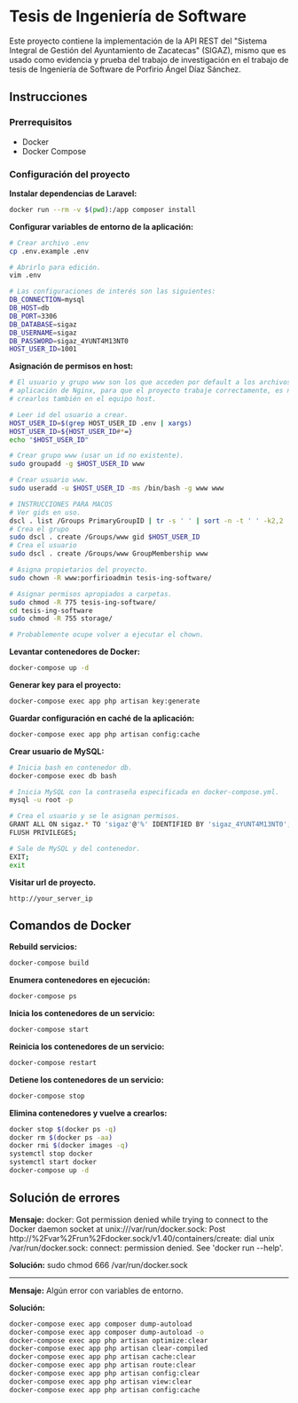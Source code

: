 # Tesis de Ingeniería de Software

Este proyecto contiene la implementación de la API REST del "Sistema Integral 
de Gestión del Ayuntamiento de Zacatecas" (SIGAZ), mismo que es usado como
evidencia y prueba del trabajo de investigación en el trabajo de tesis de
Ingeniería de Software de Porfirio Ángel Díaz Sánchez.

## Instrucciones

### Prerrequisitos

- Docker
- Docker Compose

### Configuración del proyecto

**Instalar dependencias de Laravel:**

```bash
docker run --rm -v $(pwd):/app composer install
```

**Configurar variables de entorno de la aplicación:**

```bash
# Crear archivo .env
cp .env.example .env

# Abrirlo para edición.
vim .env

# Las configuraciones de interés son las siguientes:
DB_CONNECTION=mysql
DB_HOST=db
DB_PORT=3306
DB_DATABASE=sigaz
DB_USERNAME=sigaz
DB_PASSWORD=sigaz_4YUNT4M13NT0
HOST_USER_ID=1001
```

**Asignación de permisos en host:**

```bash
# El usuario y grupo www son los que acceden por default a los archivos en una
# aplicación de Nginx, para que el proyecto trabaje correctamente, es necesario
# crearlos también en el equipo host.

# Leer id del usuario a crear.
HOST_USER_ID=$(grep HOST_USER_ID .env | xargs)
HOST_USER_ID=${HOST_USER_ID#*=}
echo "$HOST_USER_ID"

# Crear grupo www (usar un id no existente).
sudo groupadd -g $HOST_USER_ID www

# Crear usuario www.
sudo useradd -u $HOST_USER_ID -ms /bin/bash -g www www

# INSTRUCCIONES PARA MACOS
# Ver gids en uso.
dscl . list /Groups PrimaryGroupID | tr -s ' ' | sort -n -t ' ' -k2,2
# Crea el grupo
sudo dscl . create /Groups/www gid $HOST_USER_ID
# Crea el usuario
sudo dscl . create /Groups/www GroupMembership www

# Asigna propietarios del proyecto.
sudo chown -R www:porfirioadmin tesis-ing-software/

# Asignar permisos apropiados a carpetas.
sudo chmod -R 775 tesis-ing-software/
cd tesis-ing-software
sudo chmod -R 755 storage/

# Probablemente ocupe volver a ejecutar el chown.
```

**Levantar contenedores de Docker:**

```bash
docker-compose up -d
```

**Generar key para el proyecto:**

```bash
docker-compose exec app php artisan key:generate
```

**Guardar configuración en caché de la aplicación:**

```bash
docker-compose exec app php artisan config:cache
```

**Crear usuario de MySQL:**

```bash
# Inicia bash en contenedor db.
docker-compose exec db bash

# Inicia MySQL con la contraseña especificada en docker-compose.yml.
mysql -u root -p

# Crea el usuario y se le asignan permisos.
GRANT ALL ON sigaz.* TO 'sigaz'@'%' IDENTIFIED BY 'sigaz_4YUNT4M13NT0';
FLUSH PRIVILEGES;

# Sale de MySQL y del contenedor.
EXIT;
exit
```

**Visitar url de proyecto.**

```
http://your_server_ip
```

## Comandos de Docker

**Rebuild servicios:**

```bash
docker-compose build
```

**Enumera contenedores en ejecución:**

```bash
docker-compose ps
```

**Inicia los contenedores de un servicio:**

```bash
docker-compose start
```

**Reinicia los contenedores de un servicio:**

```bash
docker-compose restart
```

**Detiene los contenedores de un servicio:**

```bash
docker-compose stop
```

**Elimina contenedores y vuelve a crearlos:**

```bash
docker stop $(docker ps -q)
docker rm $(docker ps -aa)
docker rmi $(docker images -q)
systemctl stop docker
systemctl start docker
docker-compose up -d
```

## Solución de errores

**Mensaje:** docker: Got permission denied while trying to connect to the 
Docker daemon socket at unix:///var/run/docker.sock: Post 
http://%2Fvar%2Frun%2Fdocker.sock/v1.40/containers/create: dial unix 
/var/run/docker.sock: connect: permission denied. See 'docker run --help'.

**Solución:** sudo chmod 666 /var/run/docker.sock

---

**Mensaje:** Algún error con variables de entorno.

**Solución:**

```bash
docker-compose exec app composer dump-autoload
docker-compose exec app composer dump-autoload -o
docker-compose exec app php artisan optimize:clear
docker-compose exec app php artisan clear-compiled
docker-compose exec app php artisan cache:clear
docker-compose exec app php artisan route:clear
docker-compose exec app php artisan config:clear
docker-compose exec app php artisan view:clear
docker-compose exec app php artisan config:cache
```

